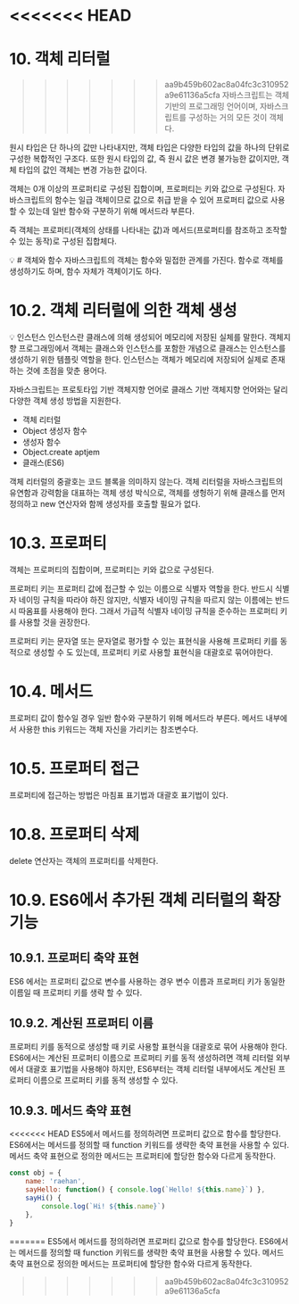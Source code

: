 <<<<<<< HEAD
=======
# 10. 객체 리터럴

>>>>>>> aa9b459b602ac8a04fc3c310952a9e61136a5cfa
자바스크립트는 객체 기반의 프로그래밍 언어이며, 자바스크립트를 구성하는 거의 모든 것이 객체다.

원시 타입은 단 하나의 값만 나타내지만, 객체 타입은 다양한 타입의 값을 하나의 단위로 구성한 복합적인 구조다. 또한 원시 타입의 값, 즉 원시 값은 변경 불가능한 값이지만, 객체 타입의 값인 객체는 변경 가능한 값이다.

객체는 0개 이상의 프로퍼티로 구성된 집합이며, 프로퍼티는 키와 값으로 구성된다. 자바스크립트의 함수는 일급 객체이므로 값으로 취급 받을 수 있어 프로퍼티 값으로 사용할 수 있는데 일반 함수와 구분하기 위해 메서드라 부른다.

즉 객체는 프로퍼티(객체의 상태를 나타내는 값)과 메서드(프로퍼티를 참조하고 조작할수 있는 동작)로 구성된 집합체다.

<aside>
💡 # 객체와 함수
자바스크립트의 객체는 함수와 밀접한 관계를 가진다. 함수로 객체를 생성하기도 하며, 함수 자체가 객체이기도 하다.

</aside>

# 10.2. 객체 리터럴에 의한 객체 생성

<aside>
💡 인스턴스
인스턴스란 클래스에 의해 생성되어 메모리에 저장된 실체를 말한다. 객체지향 프로그래밍에서 객체는 클래스와 인스턴스를 포함한 개념으로 클래스는 인스턴스를 생성하기 위한 템플릿 역할을 한다. 인스턴스는 객체가 메모리에 저장되어 실제로 존재하는 것에 초점을 맞춘 용어다.

</aside>

자바스크립트는 프로토타입 기반 객체지향 언어로 클래스 기반 객체지향 언어와는 달리 다양한 객체 생성 방법을 지원한다.

- 객체 리터럴
- Object 생성자 함수
- 생성자 함수
- Object.create aptjem
- 클래스(ES6)

객체 리터럴의 중괄호는 코드 블록을 의미하지 않는다. 객체 리터럴을 자바스크립트의 유연함과 강력함을 대표하는 객체 생성 박식으로, 객체를 생헝하기 위해 클래스를 먼저 정의하고 new 연산자와 함께 생성자를 호출할 필요가 없다.

# 10.3. 프로퍼티

객체는 프로퍼티의 집합이며, 프로퍼티는 키와 값으로 구성된다.

프로퍼티 키는 프로퍼티 값에 접근할 수 있는 이름으로 식별자 역할을 한다. 반드시 식별자 네이밍 규칙을 따라야 하진 않지만, 식별자 네이밍 규칙을 따르지 않는 이름에는 반드시 따옴표를 사용해야 한다. 그래서 가급적 식별자 네이밍 규칙을 준수하는 프로퍼티 키를 사용할 것을 권장한다.

프로퍼티 키는 문자열 또는 문자열로 평가할 수 있는 표현식을 사용해 프로퍼티 키를 동적으로 생성할 수 도 있는데, 프로퍼티 키로 사용할 표현식을 대괄호로 묶어야한다.

# 10.4. 메서드

프로퍼티 값이 함수일 경우 일반 함수와 구분하기 위해 메서드라 부른다. 메서드 내부에서 사용한 this 키워드는 객체 자신을 가리키는 참조변수다.

# 10.5. 프로퍼티 접근

프로퍼티에 접근하는 방법은 마침표 표기법과 대괄호 표기법이 있다.

# 10.8. 프로퍼티 삭제

delete 연산자는 객체의 프로퍼티를 삭제한다.

# 10.9. ES6에서 추가된 객체 리터럴의 확장 기능

## 10.9.1. 프로퍼티 축약 표현

ES6 에서는 프로퍼티 값으로 변수를 사용하는 경우 변수 이름과 프로퍼티 키가 동일한 이름일 때 프로퍼티 키를 생략 할 수 있다.

## 10.9.2. 계산된 프로퍼티 이름

프로퍼티 키를 동적으로 생성할 때 키로 사용할 표현식을 대괄호로 묶어 사용해야 한다. ES6에서는 계산된 프로퍼티 이름으로 프로퍼티 키를 동적 생성하려면 객체 리터럴 외부에서 대괄호 표기법을 사용해야 하지만, ES6부터는 객체 리터럴 내부에서도 계산된 프로퍼티 이름으로 프로퍼티 키를 동적 생성할 수 있다.

## 10.9.3. 메서드 축약 표현

<<<<<<< HEAD
ES5에서 메서드를 정의하려면 프로퍼티 값으로 함수를 할당한다. ES6에서는 메서드를 정의할 때 function 키워드를 생략한 축약 표현을 사용할 수 있다. 메서드 축약 표현으로 정의한 메서드는 프로퍼티에 할당한 함수와 다르게 동작한다.

```jsx
const obj = {
	name: 'raehan',
	sayHello: function() { console.log(`Hello! ${this.name}`) },
	sayHi() {
		console.log(`Hi! ${this.name}`)
	},
}
```
=======
ES5에서 메서드를 정의하려면 프로퍼티 값으로 함수를 할당한다. ES6에서는 메서드를 정의할 때 function 키워드를 생략한 축약 표현을 사용할 수 있다. 메서드 축약 표현으로 정의한 메서드는 프로퍼티에 할당한 함수와 다르게 동작한다.
>>>>>>> aa9b459b602ac8a04fc3c310952a9e61136a5cfa

